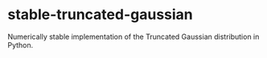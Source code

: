 # stable-truncated-gaussian
Numerically stable implementation of the Truncated Gaussian distribution in Python.
